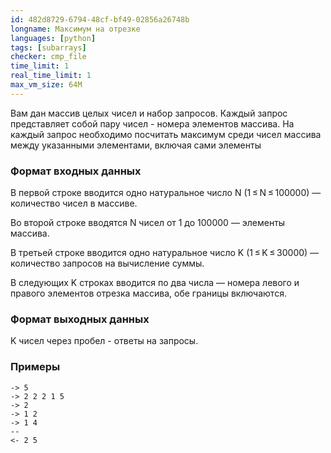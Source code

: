 ```yaml
---
id: 482d8729-6794-48cf-bf49-02856a26748b
longname: Максимум на отрезке
languages: [python]
tags: [subarrays]
checker: cmp_file
time_limit: 1
real_time_limit: 1
max_vm_size: 64M
---
```



Вам дан массив целых чисел и набор запросов. Каждый запрос представляет собой пару чисел -
номера элементов массива. На каждый запрос необходимо посчитать максимум среди чисел массива
между указанными элементами, включая сами элементы

### Формат входных данных

В первой строке вводится одно натуральное число N (1 ≤ N ≤ 100000) — количество чисел в массиве.

Во второй строке вводятся N чисел от 1 до 100000 — элементы массива.

В третьей строке вводится одно натуральное число K (1 ≤ K ≤ 30000) — количество запросов на вычисление суммы.

В следующих K строках вводится по два числа — номера левого и правого элементов отрезка массива, обе границы включаются.

### Формат выходных данных

K чисел через пробел - ответы на запросы.


### Примеры

```
-> 5
-> 2 2 2 1 5
-> 2
-> 1 2
-> 1 4
--
<- 2 5
```
